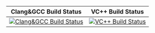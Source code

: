 |Clang&GCC Build Status|VC++ Build Status|
|:--:|:--:|
|[![Clang&GCC Build Status](https://travis-ci.org/helmesjo/hello-ci.svg?branch=master)](https://travis-ci.org/helmesjo/hello-ci)|[![VC++ Build Status](https://ci.appveyor.com/api/projects/status/n56w4oabspkbx002?svg=true)](https://ci.appveyor.com/project/helmesjo/hello-ci)
